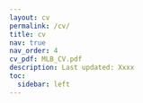 ```yaml
---
layout: cv
permalink: /cv/
title: cv
nav: true
nav_order: 4
cv_pdf: MLB_CV.pdf
description: Last updated: Xxxx
toc:
  sidebar: left
---
```

